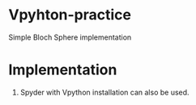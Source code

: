 # Vpyhton-practice
Simple Bloch Sphere implementation

# Implementation 

1. Spyder with Vpython installation can also be used.
